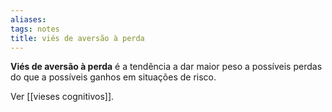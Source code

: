 ```yaml
---
aliases: 
tags: notes
title: viés de aversão à perda
---
```

**Viés de aversão à perda** é a tendência a dar maior peso a possíveis perdas do que a possíveis ganhos em situações de risco.

Ver [[vieses cognitivos]].